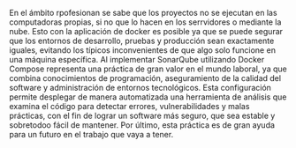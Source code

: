 En el ámbito rpofesionan se sabe que los proyectos no se ejecutan en las computadoras propias, si no que lo hacen en los serrvidores o mediante la nube. Esto con la aplicación de docker es posible ya que se puede segurar que los entornos de desarrollo, pruebas y producción sean exactamente iguales, evitando los típicos inconvenientes de que algo solo funcione en una máquina específica. Al implementar SonarQube utilizando Docker Compose representa una práctica de gran valor en el mundo laboral, ya que combina conocimientos de programación, aseguramiento de la calidad del software y administración de entornos tecnológicos. Esta configuración permite desplegar de manera automatizada una herramienta de análisis que examina el código para detectar errores, vulnerabilidades y malas prácticas, con el fin de lograr un software más seguro, que sea estable y sobretodoo fácil de mantener. Por último, esta práctica es de gran ayuda para un futuro en el trabajo que vaya a tener. 
